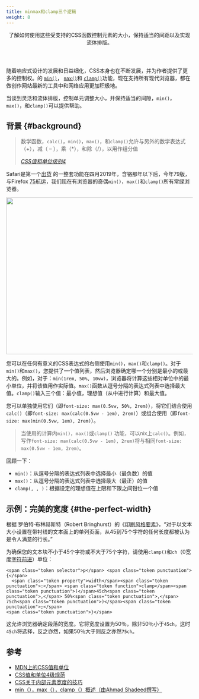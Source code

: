```yaml
---
title: minmax和clamp三个逻辑
weight: 8
---
```

<header class="w-article-header">

<p class="w-article-header__subhead w-mb--non">
  了解如何使用这些受支持的CSS函数控制元素的大小，保持适当的间距以及实现流体排版。
</p></header>

随着响应式设计的发展和日益细化，CSS本身也在不断发展，并为作者提供了更多的控制权。的 [`min()`][1]， [`max()`][2]和 [`clamp()`][3]功能，现在支持所有现代浏览器，都在做创作网站最新的工具中和网络应用更加积极地。

当谈到灵活和流体排版，控制单元调整大小，并保持适当的间隙，`min()`，`max()`，和`clamp()`可以提供帮助。

## 背景 {#background}

> 数学函数，`calc()`，`min()`，`max()`，和`clamp()`允许与另外的数学表达式（+），减（ &#8211; ），乘（*），和除（/），以用作组分值
>
> <cite><a href="https://www.w3.org/TR/css-values-4/#calc-notation">CSS值和单位级别4</a></cite>

Safari是第一个[出货][4] 的一整套功能在四月2019年，含铬那年以下后，今年79版，与Firefox [75][5]航运，我们现在有浏览器的奇偶`min()`，`max()`和`clamp()`所有常绿浏览器。<figure class="w-figure"></figure>

<p id="OegLNcn">
  <img loading="lazy" width="1373" height="422" class="alignnone size-full wp-image-6341 shadow" src="https://haomou.oss-cn-beijing.aliyuncs.com/upload/2020/11/img_5fb3eda30a5f1.png?x-oss-process=image/quality,q_10/resize,m_lfit,w_200" data-src="https://haomou.oss-cn-beijing.aliyuncs.com/upload/2020/11/img_5fb3eda30a5f1.png?x-oss-process=image/format,webp" alt="" srcset="https://haomou.oss-cn-beijing.aliyuncs.com/upload/2020/11/img_5fb3eda30a5f1.png?x-oss-process=image/format,webp 1373w, https://haomou.oss-cn-beijing.aliyuncs.com/upload/2020/11/img_5fb3eda30a5f1.png?x-oss-process=image/quality,q_50/resize,m_fill,w_300,h_92/format,webp 300w, https://haomou.oss-cn-beijing.aliyuncs.com/upload/2020/11/img_5fb3eda30a5f1.png?x-oss-process=image/quality,q_50/resize,m_fill,w_800,h_246/format,webp 800w, https://haomou.oss-cn-beijing.aliyuncs.com/upload/2020/11/img_5fb3eda30a5f1.png?x-oss-process=image/quality,q_50/resize,m_fill,w_768,h_236/format,webp 768w" sizes="(max-width: 1373px) 100vw, 1373px" />
</p>

您可以在任何有意义的CSS表达式的右侧使用`min()`，`max()`和`clamp()`。对于`min()`和`max()`，您提供了一个值列表，然后浏览器确定哪一个分别是最小的或最大的。例如，对于：`min(1rem, 50%, 10vw)`，浏览器将计算这些相对单位中的最小单位，并将该值用作实际值。`max()`函数从逗号分隔的表达式列表中选择最大值。`clamp()`输入三个值：最小值，理想值（从中进行计算）和最大值。

您可以单独使用它们（即`font-size: max(0.5vw, 50%, 2rem)`），将它们结合使用`calc()`（即`font-size: max(calc(0.5vw - 1em), 2rem)`）或组合使用（即`font-size: max(min(0.5vw, 1em), 2rem)`）。

<div class="w-aside w-aside--note">
  <blockquote>
    <p>
      当使用的计算内<code>min()</code>，<code>max()</code>或<code>clamp()</code> 功能，可以nix上<code>calc()</code>。例如，写作<code>font-size: max(calc(0.5vw - 1em), 2rem)</code>将与相同<code>font-size: max(0.5vw - 1em, 2rem)</code>。
    </p>
  </blockquote>
</div>

回顾一下：

* `min()`：从逗号分隔的表达式列表中选择最小（最负数）的值
* `max()`：从逗号分隔的表达式列表中选择最大（最正）的值
* `clamp(, , )`：根据设定的理想值在上限和下限之间钳位一个值

## 示例：完美的宽度 {#the-perfect-width}

根据 罗伯特·布林赫斯特（Robert Bringhurst）的《[印刷风格要素][6]》，“对于以文本大小设置在带衬线的文本面上的单列页面，从45到75个字符的任何长度都被认为是令人满意的行长。”

为确保您的文本块不小于45个字符或不大于75个字符，请使用`clamp()`和`ch`（0宽度[字符前进][7]）单位：

<pre class="language-css"><code class="language-css">&lt;span class="token selector">p&lt;/span> &lt;span class="token punctuation">{&lt;/span>
  &lt;span class="token property">width&lt;/span>&lt;span class="token punctuation">:&lt;/span> &lt;span class="token function">clamp&lt;/span>&lt;span class="token punctuation">(&lt;/span>45ch&lt;span class="token punctuation">,&lt;/span> 50%&lt;span class="token punctuation">,&lt;/span> 75ch&lt;span class="token punctuation">)&lt;/span>&lt;span class="token punctuation">;&lt;/span>
&lt;span class="token punctuation">}&lt;/span></code></pre>

这允许浏览器确定段落的宽度。它将宽度设置为50％，除非50％小于`45ch`，这时`45ch`将选择，反之亦然，如果50％大于则反之亦然`75ch`。

## 参考

* [MDN上的CSS值和单位][8]
* [CSS值和单位4级规范][9]
* [CSS关于内部元素宽度的技巧][10]
* [min（），max（），clamp（）概述（由Ahmad Shadeed撰写）][11]

 [1]: https://developer.mozilla.org/en-US/docs/Web/CSS/min
 [2]: https://developer.mozilla.org/en-US/docs/Web/CSS/max
 [3]: https://developer.mozilla.org/en-US/docs/Web/CSS/clamp
 [4]: https://bugs.webkit.org/show_bug.cgi?id=167000
 [5]: https://bugzilla.mozilla.org/show_bug.cgi?id=1519519
 [6]: http://webtypography.net/2.1.2#:~:text=%E2%80%9CAnything%20from%2045%20to%2075,is%2040%20to%2050%20characters.%E2%80%9D
 [7]: https://developer.mozilla.org/en-US/docs/Web/CSS/length
 [8]: https://developer.mozilla.org/en-US/docs/Learn/CSS/Building_blocks/Values_and_units
 [9]: https://www.w3.org/TR/css-values-4/
 [10]: https://css-tricks.com/using-max-for-an-inner-element-max-width/
 [11]: https://ishadeed.com/article/css-min-max-clamp/
